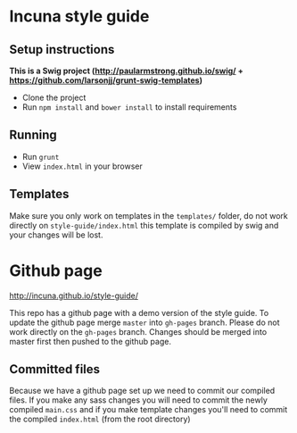 # Incuna style guide

## Setup instructions
**This is a Swig project (http://paularmstrong.github.io/swig/ + https://github.com/larsonjj/grunt-swig-templates)**

- Clone the project
- Run `npm install` and `bower install` to install requirements

## Running
- Run `grunt`
- View `index.html` in your browser 

## Templates
Make sure you only work on templates in the `templates/` folder, do not work directly on `style-guide/index.html` this template is compiled by swig and your changes will be lost.

# Github page
http://incuna.github.io/style-guide/

This repo has a github page with a demo version of the style guide. To update the github page merge `master` into `gh-pages` branch.
Please do not work directly on the `gh-pages` branch. Changes should be merged into master first then pushed to the github page.

## Committed files
Because we have a github page set up we need to commit our compiled files. If you make any sass changes you will need to commit the newly compiled `main.css` and if you make template changes you'll need to commit the compiled `index.html` (from the root directory)
